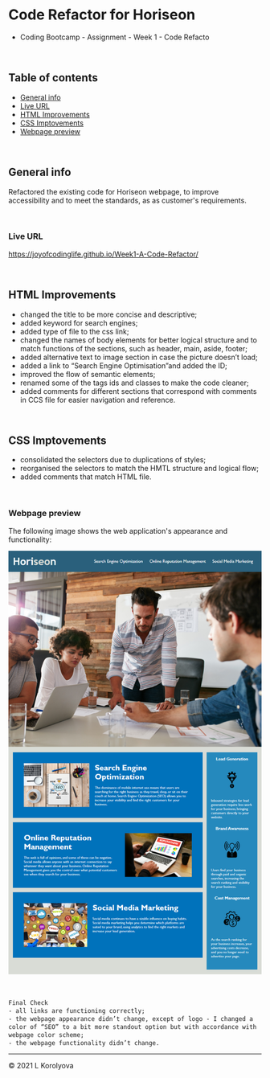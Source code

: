 # Code Refactor for Horiseon
* Coding Bootcamp - Assignment - Week 1 - Code Refacto 

<br>

## Table of contents
* [General info](#general-info)
* [Live URL](#live-url)
* [HTML Improvements](#HTML-Improvements)
* [CSS Imptovements](#CSS-Imptovements)
* [Webpage preview](#webpage-preview)

<br>

## General info
Refactored the existing code for Horiseon webpage, to improve accessibility and to meet the standards, as  as customer's requirements.

<br>

### Live URL
https://joyofcodinglife.github.io/Week1-A-Code-Refactor/

<br>

## HTML Improvements
- changed the title to be more concise and descriptive;
- added keyword for search engines;
- added type of file to the css link;
- changed the names of body elements for better logical structure and to match functions of the sections, such as header, main, aside, footer;
- added alternative text to image section in case the picture doesn’t load;
- added a link to “Search Engine Optimisation”and added the ID;
- improved the flow of semantic elements;
- renamed some of the tags ids and classes to make the code cleaner;
- added comments for different sections that correspond with comments in CCS file for easier navigation and reference. 

<br>

## CSS Imptovements
- consolidated the selectors due to duplications of styles;
- reorganised the selectors to match the HMTL structure and logical flow;
- added comments that match HTML file.

<br>

### Webpage preview
The following image shows the web application's appearance and functionality:

![The Horiseon webpage includes a navigation bar, a header image,  cards with text and images at the bottom of the page, and side section with list of benefits](./assets/images/horiseon-webpage.png)

<br>

    Final Check
    - all links are functioning correctly;
    - the webpage appearance didn’t change, except of logo - I changed a color of “SEO” to a bit more standout option but with accordance with webpage color scheme;
    - the webpage functionality didn’t change.

---
© 2021 L Korolyova